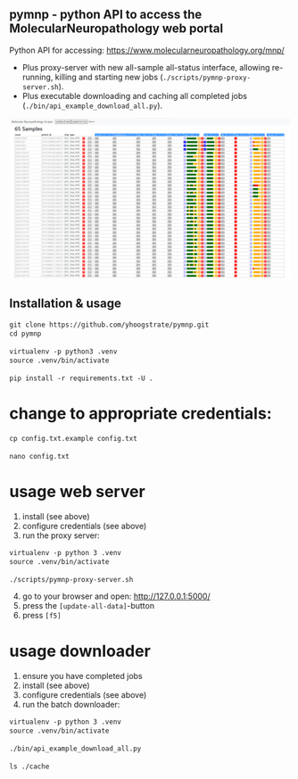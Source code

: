 pymnp - python API to access the MolecularNeuropathology web portal
-------------------------------------------------------------------

Python API for accessing: https://www.molecularneuropathology.org/mnp/
 - Plus proxy-server with new all-sample all-status interface, allowing re-running, killing and starting new jobs (`./scripts/pymnp-proxy-server.sh`).
 - Plus executable downloading and caching all completed jobs (`./bin/api_example_download_all.py`).

![pymnp](https://github.com/yhoogstrate/pymnp/raw/master/static/screenshot_01.png)


## Installation & usage

```
git clone https://github.com/yhoogstrate/pymnp.git
cd pymnp

virtualenv -p python3 .venv
source .venv/bin/activate

pip install -r requirements.txt -U .
```


# change to appropriate credentials:
```
cp config.txt.example config.txt

nano config.txt
```


# usage web server

1. install (see above)
2. configure credentials (see above)
3. run the proxy server:

```
virtualenv -p python 3 .venv
source .venv/bin/activate

./scripts/pymnp-proxy-server.sh
```

4. go to your browser and open: http://127.0.0.1:5000/
5. press the `[update-all-data]`-button
6. press `[f5]`


# usage downloader

1. ensure you have completed jobs
2. install (see above)
3. configure credentials (see above)
4. run the batch downloader:

```
virtualenv -p python 3 .venv
source .venv/bin/activate

./bin/api_example_download_all.py

ls ./cache
```
